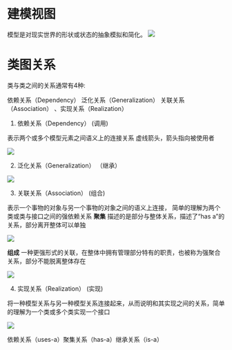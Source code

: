 # 建模视图
模型是对现实世界的形状或状态的抽象模拟和简化。
![](./../../img_lib/uml_view.gif)


# 类图关系
类与类之间的关系通常有4种: 


依赖关系（Dependency） 泛化关系（Generalization） 关联关系（Association） 、实现关系（Realization）


1. 依赖关系（Dependency）    (调用)

表示两个或多个模型元素之间语义上的连接关系
虚线箭头，箭头指向被使用者

![](./../../img_lib/uml_dependency.png)

2. 泛化关系（Generalization） （继承）

![](./../../img_lib/uml_generalization.png)

3. 关联关系（Association）     (组合)

表示一个事物的对象与另一个事物的对象之间的语义上连接，
简单的理解为两个类或类与接口之间的强依赖关系
**聚集**
描述的是部分与整体关系，描述了“has a”的关系，部分离开整体可以单独

![](./../../img_lib/uml_association_gather.png)

**组成**
一种更强形式的关联，在整体中拥有管理部分特有的职责，也被称为强聚合关系，部分不能脱离整体存在

![](./../../img_lib/uml_association_composite.png)

4. 实现关系（Realization）  (实现)

将一种模型关系与另一种模型关系连接起来，从而说明和其实现之间的关系，简单的理解为一个类或多个类实现一个接口

![](./../../img_lib/uml_realization.png)



依赖关系（uses-a）聚集关系（has-a）继承关系（is-a）